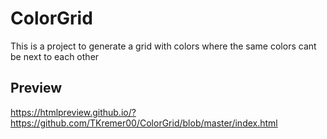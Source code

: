 # ColorGrid
This is a project to generate a grid with colors where the same colors cant be next to each other

## Preview
https://htmlpreview.github.io/?https://github.com/TKremer00/ColorGrid/blob/master/index.html
